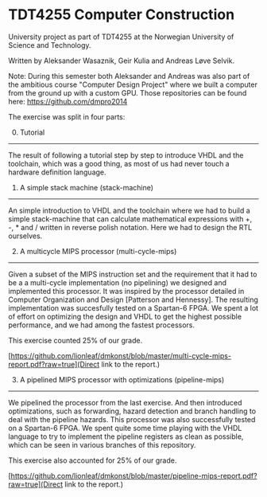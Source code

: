 TDT4255 Computer Construction
==========

University project as part of TDT4255 at the Norwegian University of Science and Technology.

Written by Aleksander Wasaznik, Geir Kulia and Andreas Løve Selvik.

Note: During this semester both Aleksander and Andreas was also part of the ambitious course "Computer Design Project" where we built a computer from the ground up with a custom GPU. Those repositories can be found here: https://github.com/dmpro2014

The exercise was split in four parts:

0. Tutorial
-----------
The result of following a tutorial step by step to introduce VHDL and the toolchain, which was a good thing, as most of us had never touch a hardware definition language.

1. A simple stack machine   (stack-machine)
-----------
An simple introduction to VHDL and the toolchain where we had to build a simple stack-machine that can calculate
mathematical expressions with +, -, * and / written in reverse polish notation.
Here we had to design the RTL ourselves.

2. A multicycle MIPS processor (multi-cycle-mips)
-----------
Given a subset of the MIPS instruction set and the requirement that it had to be a a multi-cycle implementation (no pipelining) we designed and implemented this processor. It was inspired by the processor detailed in Computer Organization and Design [Patterson and Hennessy]. 
The resulting implementation was succesfully tested on a Spartan-6 FPGA.
We spent a lot of effort on optimizing the design and VHDL to get the highest possible performance, and we had among the fastest processors.

This exercise counted 25% of our grade.

[https://github.com/lionleaf/dmkonst/blob/master/multi-cycle-mips-report.pdf?raw=true](Direct link to the report.)

3. A pipelined MIPS processor with optimizations (pipeline-mips)
----------
We pipelined the processor from the last exercise. And then introduced optimizations, such as forwarding, hazard detection and branch handling to deal with the pipeline hazards.
This processor was also successfully tested on a Spartan-6 FPGA.
We spent quite some time playing with the VHDL language to try to implement the pipeline registers as clean as possible, which can be seen in various branches of this repository.

This exercise also accounted for 25% of our grade.

[https://github.com/lionleaf/dmkonst/blob/master/pipeline-mips-report.pdf?raw=true](Direct link to the report.)
